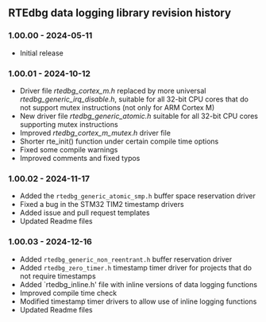 ## RTEdbg data logging library revision history
### 1.00.00 - 2024-05-11
* Initial release

### 1.00.01 - 2024-10-12
* Driver file *rtedbg_cortex_m.h* replaced by more universal *rtedbg_generic_irq_disable.h*, suitable for all 32-bit CPU cores that do not support mutex instructions (not only for ARM Cortex M)
* New driver file *rtedbg_generic_atomic.h* suitable for all 32-bit CPU cores supporting mutex instructions
* Improved *rtedbg_cortex_m_mutex.h* driver file
* Shorter rte_init() function under certain compile time options
* Fixed some compile warnings
* Improved comments and fixed typos

### 1.00.02 - 2024-11-17
* Added the `rtedbg_generic_atomic_smp.h` buffer space reservation driver
* Fixed a bug in the STM32 TIM2 timestamp drivers
* Added issue and pull request templates
* Updated Readme files

### 1.00.03 - 2024-12-16
* Added `rtedbg_generic_non_reentrant.h` buffer reservation driver
* Added `rtedbg_zero_timer.h` timestamp timer driver for projects that do not require timestamps
* Added `rtedbg_inline.h' file with inline versions of data logging functions
* Improved compile time check
* Modified timestamp timer drivers to allow use of inline logging functions
* Updated Readme files
